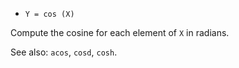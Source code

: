 * `Y = cos (X)`

Compute the cosine for each element of `X` in radians.

See also: `acos`, `cosd`, `cosh`.
